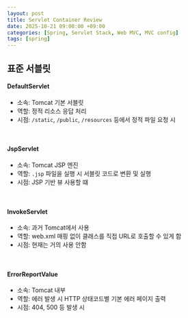 ```yaml
---
layout: post
title: Servlet Container Review
date: 2025-10-21 09:00:00 +09:00
categories: [Spring, Servlet Stack, Web MVC, MVC config]
tags: [spring]
---
```


## 표준 서블릿

#### DefaultServlet

- 소속: Tomcat 기본 서블릿
- 역할: 정적 리소스 응답 처리
- 시점: `/static`, `/public`, `/resources` 등에서 정적 파일 요청 시

<br>

#### JspServlet

- 소속: Tomcat JSP 엔진
- 역할: `.jsp` 파일을 실행 시 서블릿 코드로 변환 및 실행
- 시점: JSP 기반 뷰 사용할 떄

<br>

#### InvokeServlet

- 소속: 과거 Tomcat에서 사용
- 역할: web.xml 매핑 없이 클래스를 직접 URL로 호출할 수 있게 함
- 시점: 현재는 거의 사용 안함

<br>

#### ErrorReportValue

- 소속: Tomcat 내부
- 역할: 에러 발생 시 HTTP 상태코드별 기본 에러 페이지 출력
- 시점: 404, 500 등 발생 시